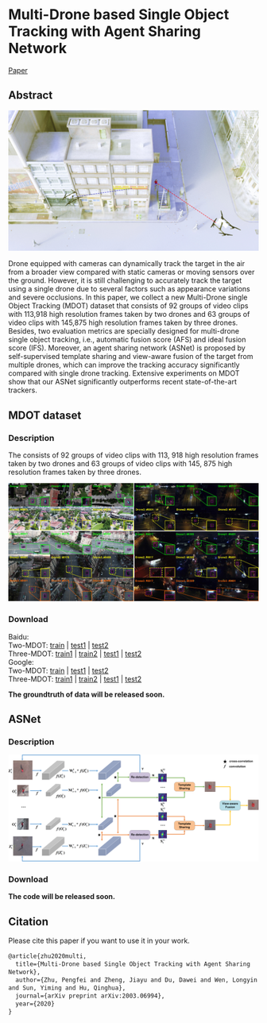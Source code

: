 # Multi-Drone based Single Object Tracking with Agent Sharing Network

[Paper](https://arxiv.org/pdf/2003.06994.pdf)

## Abstract

![VisDrone](https://github.com/VisDrone/MultiDrone/blob/master/camera.jpg)

Drone equipped with cameras can dynamically track the target in the air from a broader view compared with static cameras or moving sensors over the ground. However, it is still challenging to accurately track the target using a single drone due to several factors such as appearance variations and severe occlusions. In this paper, we collect a new Multi-Drone single Object Tracking (MDOT) dataset that consists of 92 groups of video clips with 113,918 high resolution frames taken by two drones and 63 groups of video clips with 145,875 high resolution frames taken by three drones. Besides, two evaluation metrics are specially designed for multi-drone single object tracking, i.e., automatic fusion score (AFS) and ideal fusion score (IFS). Moreover, an agent sharing network (ASNet) is proposed by self-supervised template sharing and view-aware fusion of the target from multiple drones, which can improve the tracking accuracy significantly compared with single drone tracking. Extensive experiments on MDOT show that our ASNet significantly outperforms recent state-of-the-art trackers.

## MDOT dataset
### Description
The consists of 92 groups of video clips with 113, 918 high resolution frames taken by two drones and 63 groups of video clips with 145, 875 high resolution frames taken by three drones.

![VisDrone](https://github.com/VisDrone/MultiDrone/blob/master/dataset.jpg)

### Download
Baidu:  
Two-MDOT: [train]() | [test1]() | [test2]()  
Three-MDOT: [train1]() | [train2]() | [test1]() | [test2]()  
Google:  
Two-MDOT: [train]() | [test1]() | [test2]()  
Three-MDOT: [train1]() | [train2]() | [test1]() | [test2]()  

**The groundtruth of data will be released soon.**

## ASNet
### Description
![VisDrone](https://github.com/VisDrone/MultiDrone/blob/master/ASNet2.png)

### Download

**The code will be released soon.** 

## Citation
Please cite this paper if you want to use it in your work.
```
@article{zhu2020multi,
  title={Multi-Drone based Single Object Tracking with Agent Sharing Network},
  author={Zhu, Pengfei and Zheng, Jiayu and Du, Dawei and Wen, Longyin and Sun, Yiming and Hu, Qinghua},
  journal={arXiv preprint arXiv:2003.06994},
  year={2020}
}
```
